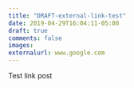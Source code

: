 ```yaml
---
title: "DRAFT-external-link-test"
date: 2019-04-29T16:04:11-05:00
draft: true
comments: false
images:
externalurl: www.google.com
---
```

Test link post